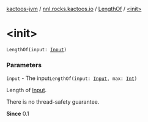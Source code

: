 [kactoos-jvm](../../index.md) / [nnl.rocks.kactoos.io](../index.md) / [LengthOf](index.md) / [&lt;init&gt;](.)

# &lt;init&gt;

`LengthOf(input: `[`Input`](../../nnl.rocks.kactoos/-input/index.md)`)`

### Parameters

`input` - The input`LengthOf(input: `[`Input`](../../nnl.rocks.kactoos/-input/index.md)`, max: `[`Int`](https://kotlinlang.org/api/latest/jvm/stdlib/kotlin/-int/index.html)`)`

Length of [Input](../../nnl.rocks.kactoos/-input/index.md).

There is no thread-safety guarantee.

**Since**
0.1

